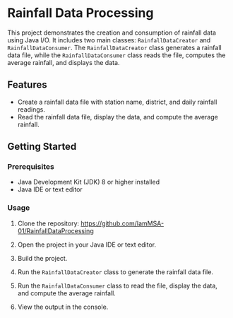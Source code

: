 # Rainfall Data Processing

This project demonstrates the creation and consumption of rainfall data using Java I/O. It includes two main classes: `RainfallDataCreator` and `RainfallDataConsumer`. The `RainfallDataCreator` class generates a rainfall data file, while the `RainfallDataConsumer` class reads the file, computes the average rainfall, and displays the data.

## Features

- Create a rainfall data file with station name, district, and daily rainfall readings.
- Read the rainfall data file, display the data, and compute the average rainfall.

## Getting Started

### Prerequisites

- Java Development Kit (JDK) 8 or higher installed
- Java IDE or text editor

### Usage

1. Clone the repository:
https://github.com/IamMSA-01/RainfallDataProcessing
2. Open the project in your Java IDE or text editor.

3. Build the project.

4. Run the `RainfallDataCreator` class to generate the rainfall data file.

5. Run the `RainfallDataConsumer` class to read the file, display the data, and compute the average rainfall.

6. View the output in the console.
